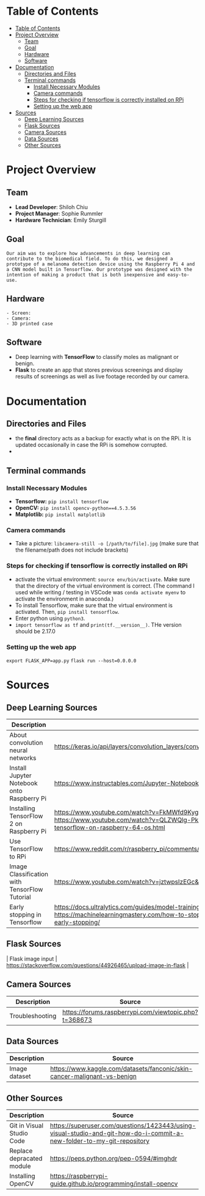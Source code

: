 # Table of Contents

- [Table of Contents](#table-of-contents)
- [Project Overview](#project-overview)
  - [Team](#team)
  - [Goal](#goal)
  - [Hardware](#hardware)
  - [Software](#software)
- [Documentation](#documentation)
  - [Directories and Files](#directories-and-files)
  - [Terminal commands](#terminal-commands)
    - [Install Necessary Modules](#install-necessary-modules)
    - [Camera commands](#camera-commands)
    - [Steps for checking if tensorflow is correctly installed on RPi](#steps-for-checking-if-tensorflow-is-correctly-installed-on-rpi)
    - [Setting up the web app](#setting-up-the-web-app)
- [Sources](#sources)
  - [Deep Learning Sources](#deep-learning-sources)
  - [Flask Sources](#flask-sources)
  - [Camera Sources](#camera-sources)
  - [Data Sources](#data-sources)
  - [Other Sources](#other-sources)

# Project Overview
   ## Team
   - **Lead Developer**: Shiloh Chiu
   - **Project Manager**: Sophie Rummler
   - **Hardware Technician**: Emily Sturgill
   ## Goal
    Our aim was to explore how advancements in deep learning can contribute to the biomedical field. To do this, we designed a prototype of a melanoma detection device using the Raspberry Pi 4 and a CNN model built in Tensorflow. Our prototype was designed with the intention of making a product that is both inexpensive and easy-to-use.
   ## Hardware
    - Screen:
    - Camera:
    - 3D printed case
   ## Software
   - Deep learning with **TensorFlow** to classify moles as malignant or benign.
   - **Flask** to create an app that stores previous screenings and display results of screenings as well as live footage recorded by our camera.

# Documentation
## Directories and Files
- the **final** directory acts as a backup for exactly what is on the RPi. It is updated occasionally in case the RPi is somehow corrupted.
- 
## Terminal commands
### Install Necessary Modules
- **Tensorflow:** `pip install tensorflow`
- **OpenCV:** `pip install opencv-python==4.5.3.56`
- **Matplotlib:** `pip install matplotlib`
### Camera commands
- Take a picture: `libcamera-still -o [/path/to/file].jpg` (make sure that the filename/path does not include brackets)
### Steps for checking if tensorflow is correctly installed on RPi
- activate the virtual environment: `source env/bin/activate`. Make sure that the directory of the virtual environment is correct. (The command I used while writing / testing in VSCode was `conda activate myenv` to activate the environment in anaconda.)
- To install Tensorflow, make sure that the virtual environment is activated. Then, `pip install tensorflow`.
- Enter python using `python3`.
- `import tensorflow as tf` and `print(tf.__version__)`. THe version should be 2.17.0
### Setting up the web app
`export FLASK_APP=app.py`
`flask run --host=0.0.0.0`
# Sources
## Deep Learning Sources
| Description | Source |
|-----|-----|
| About convolution neural networks | https://keras.io/api/layers/convolution_layers/convolution2d/|
| Install Jupyter Notebook onto Raspberry Pi | https://www.instructables.com/Jupyter-Notebook-on-Raspberry-Pi/ |
| Installing TensorFlow 2 on Raspberry Pi | https://www.youtube.com/watch?v=FkMWfd9KygA&ab_channel=Engineering_life https://www.youtube.com/watch?v=QLZWQlg-Pk0&ab_channel=SamWestbyTech https://qengineering.eu/install-tensorflow-on-raspberry-64-os.html |
| Use TensorFlow to RPi | https://www.reddit.com/r/raspberry_pi/comments/lms6mq/deploying_deep_learning_models_on_raspberry_pi_4_b/ |
| Image Classification with TensorFlow Tutorial | https://www.youtube.com/watch?v=jztwpsIzEGc&ab_channel=NicholasRenotte |
| Early stopping in Tensorflow | https://docs.ultralytics.com/guides/model-training-tips/#early-stopping https://machinelearningmastery.com/how-to-stop-training-deep-neural-networks-at-the-right-time-using-early-stopping/ |
## Flask Sources
| Flask image input | https://stackoverflow.com/questions/44926465/upload-image-in-flask |
## Camera Sources
| Description | Source |
|-----|-----|
| Troubleshooting | https://forums.raspberrypi.com/viewtopic.php?t=368673 |
## Data Sources
| Description | Source |
|-----|-----|
| Image dataset | https://www.kaggle.com/datasets/fanconic/skin-cancer-malignant-vs-benign |
## Other Sources
| Description | Source |
|-----|-----|
| Git in Visual Studio Code | https://superuser.com/questions/1423443/using-visual-studio-and-git-how-do-i-commit-a-new-folder-to-my-git-repository |
| Replace depracated module | https://peps.python.org/pep-0594/#imghdr |
| Installing OpenCV | https://raspberrypi-guide.github.io/programming/install-opencv |
